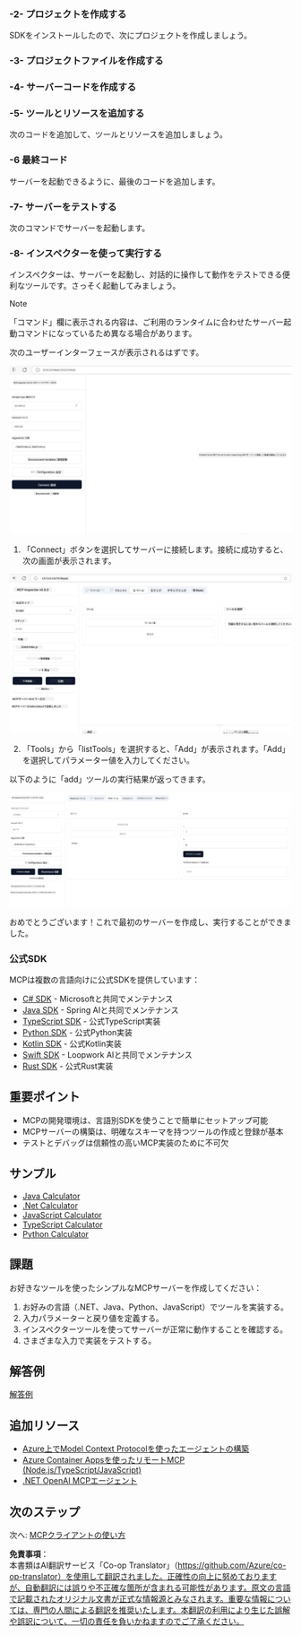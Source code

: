 <!--
CO_OP_TRANSLATOR_METADATA:
{
  "original_hash": "f01d4263fc6eec331615fef42429b720",
  "translation_date": "2025-06-18T18:17:01+00:00",
  "source_file": "03-GettingStarted/01-first-server/README.md",
  "language_code": "ja"
}
-->
### -2- プロジェクトを作成する

SDKをインストールしたので、次にプロジェクトを作成しましょう。

### -3- プロジェクトファイルを作成する

### -4- サーバーコードを作成する

### -5- ツールとリソースを追加する

次のコードを追加して、ツールとリソースを追加しましょう。

### -6 最終コード

サーバーを起動できるように、最後のコードを追加します。

### -7- サーバーをテストする

次のコマンドでサーバーを起動します。

### -8- インスペクターを使って実行する

インスペクターは、サーバーを起動し、対話的に操作して動作をテストできる便利なツールです。さっそく起動してみましょう。

> [!NOTE]
> 「コマンド」欄に表示される内容は、ご利用のランタイムに合わせたサーバー起動コマンドになっているため異なる場合があります。

次のユーザーインターフェースが表示されるはずです。

![Connect](../../../../translated_images/connect.141db0b2bd05f096fb1dd91273771fd8b2469d6507656c3b0c9df4b3c5473929.ja.png)

1. 「Connect」ボタンを選択してサーバーに接続します。接続に成功すると、次の画面が表示されます。

  ![Connected](../../../../translated_images/connected.73d1e042c24075d386cacdd4ee7cd748c16364c277d814e646ff2f7b5eefde85.ja.png)

2. 「Tools」から「listTools」を選択すると、「Add」が表示されます。「Add」を選択してパラメーター値を入力してください。

  以下のように「add」ツールの実行結果が返ってきます。

  ![Result of running add](../../../../translated_images/ran-tool.a5a6ee878c1369ec1e379b81053395252a441799dbf23416c36ddf288faf8249.ja.png)

おめでとうございます！これで最初のサーバーを作成し、実行することができました。

### 公式SDK

MCPは複数の言語向けに公式SDKを提供しています：

- [C# SDK](https://github.com/modelcontextprotocol/csharp-sdk) - Microsoftと共同でメンテナンス
- [Java SDK](https://github.com/modelcontextprotocol/java-sdk) - Spring AIと共同でメンテナンス
- [TypeScript SDK](https://github.com/modelcontextprotocol/typescript-sdk) - 公式TypeScript実装
- [Python SDK](https://github.com/modelcontextprotocol/python-sdk) - 公式Python実装
- [Kotlin SDK](https://github.com/modelcontextprotocol/kotlin-sdk) - 公式Kotlin実装
- [Swift SDK](https://github.com/modelcontextprotocol/swift-sdk) - Loopwork AIと共同でメンテナンス
- [Rust SDK](https://github.com/modelcontextprotocol/rust-sdk) - 公式Rust実装

## 重要ポイント

- MCPの開発環境は、言語別SDKを使うことで簡単にセットアップ可能
- MCPサーバーの構築は、明確なスキーマを持つツールの作成と登録が基本
- テストとデバッグは信頼性の高いMCP実装のために不可欠

## サンプル

- [Java Calculator](../samples/java/calculator/README.md)
- [.Net Calculator](../../../../03-GettingStarted/samples/csharp)
- [JavaScript Calculator](../samples/javascript/README.md)
- [TypeScript Calculator](../samples/typescript/README.md)
- [Python Calculator](../../../../03-GettingStarted/samples/python)

## 課題

お好きなツールを使ったシンプルなMCPサーバーを作成してください：

1. お好みの言語（.NET、Java、Python、JavaScript）でツールを実装する。
2. 入力パラメーターと戻り値を定義する。
3. インスペクターツールを使ってサーバーが正常に動作することを確認する。
4. さまざまな入力で実装をテストする。

## 解答例

[解答例](./solution/README.md)

## 追加リソース

- [Azure上でModel Context Protocolを使ったエージェントの構築](https://learn.microsoft.com/azure/developer/ai/intro-agents-mcp)
- [Azure Container Appsを使ったリモートMCP (Node.js/TypeScript/JavaScript)](https://learn.microsoft.com/samples/azure-samples/mcp-container-ts/mcp-container-ts/)
- [.NET OpenAI MCPエージェント](https://learn.microsoft.com/samples/azure-samples/openai-mcp-agent-dotnet/openai-mcp-agent-dotnet/)

## 次のステップ

次へ: [MCPクライアントの使い方](/03-GettingStarted/02-client/README.md)

**免責事項**：  
本書類はAI翻訳サービス「Co-op Translator」（https://github.com/Azure/co-op-translator）を使用して翻訳されました。正確性の向上に努めておりますが、自動翻訳には誤りや不正確な箇所が含まれる可能性があります。原文の言語で記載されたオリジナル文書が正式な情報源とみなされます。重要な情報については、専門の人間による翻訳を推奨いたします。本翻訳の利用により生じた誤解や誤訳について、一切の責任を負いかねますのでご了承ください。